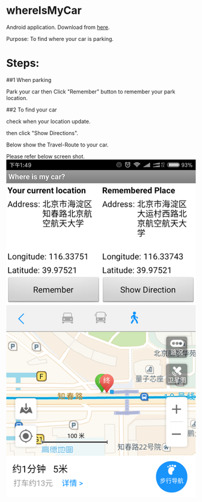# whereIsMyCar

Android application.
Download from [here](https://github.com/titron/whereIsMyCar/blob/master/WhereIsMyCar.apk).


Purpose:
To find where your car is parking.

# Steps:
##1 When parking

Park your car then Click "Remember" button to remember your park location.

##2 To find your car

check when your location update.

then click "Show Directions".

Below show the Travel-Route to your car. 



Please refer below screen shot.
![screen shot of whereIsMyCar](https://github.com/titron/whereIsMyCar/blob/master/screenShot_WhereIsMyCar.png)
